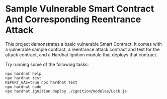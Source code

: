 # Sample Vulnerable Smart Contract And Corresponding Reentrance Attack

This project demonstrates a basic vulnerable Smart Contract. It comes with a vulnerable sample contract, a reentrance attack contract and test for the attack contract, and a Hardhat Ignition module that deploys that contract.

Try running some of the following tasks:

```shell
npx hardhat help
npx hardhat test
REPORT_GAS=true npx hardhat test
npx hardhat node
npx hardhat ignition deploy ./ignition/modules/Lock.js
```
